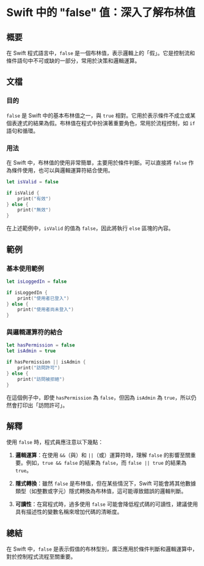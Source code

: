 <!--
Meta Description: # Swift 中的 "false" 值：深入了解布林值 ## 概要 在 Swift 程式語言中，`false` 是一個布林值，表示邏輯上的「假」。它是控制流和條件語句中不可或缺的一部分，常用於決策和邏輯運算。 ## 文檔 ### 目的 `false` 是 Swift 中的基本布林值之一，與 `tr...
Meta Keywords: false, swift, true, print, let
-->

# Swift 中的 "false" 值：深入了解布林值

## 概要
在 Swift 程式語言中，`false` 是一個布林值，表示邏輯上的「假」。它是控制流和條件語句中不可或缺的一部分，常用於決策和邏輯運算。

## 文檔
### 目的
`false` 是 Swift 中的基本布林值之一，與 `true` 相對。它用於表示條件不成立或某個表達式的結果為假。布林值在程式中扮演著重要角色，常用於流程控制，如 `if` 語句和循環。

### 用法
在 Swift 中，布林值的使用非常簡單，主要用於條件判斷。可以直接將 `false` 作為條件使用，也可以與邏輯運算符結合使用。

```swift
let isValid = false

if isValid {
    print("有效")
} else {
    print("無效")
}
```

在上述範例中，`isValid` 的值為 `false`，因此將執行 `else` 區塊的內容。

## 範例
### 基本使用範例
```swift
let isLoggedIn = false

if isLoggedIn {
    print("使用者已登入")
} else {
    print("使用者尚未登入")
}
```

### 與邏輯運算符的結合
```swift
let hasPermission = false
let isAdmin = true

if hasPermission || isAdmin {
    print("訪問許可")
} else {
    print("訪問被拒絕")
}
```

在這個例子中，即使 `hasPermission` 為 `false`，但因為 `isAdmin` 為 `true`，所以仍然會打印出「訪問許可」。

## 解釋
使用 `false` 時，程式員應注意以下幾點：

1. **邏輯運算**：在使用 `&&`（與）和 `||`（或）運算符時，理解 `false` 的影響至關重要。例如，`true && false` 的結果為 `false`，而 `false || true` 的結果為 `true`。
   
2. **隱式轉換**：雖然 `false` 是布林值，但在某些情況下，Swift 可能會將其他數據類型（如整數或字元）隱式轉換為布林值，這可能導致錯誤的邏輯判斷。

3. **可讀性**：在寫程式時，過多使用 `false` 可能會降低程式碼的可讀性，建議使用具有描述性的變數名稱來增加代碼的清晰度。

## 總結
在 Swift 中，`false` 是表示假值的布林型別，廣泛應用於條件判斷和邏輯運算中，對於控制程式流程至關重要。